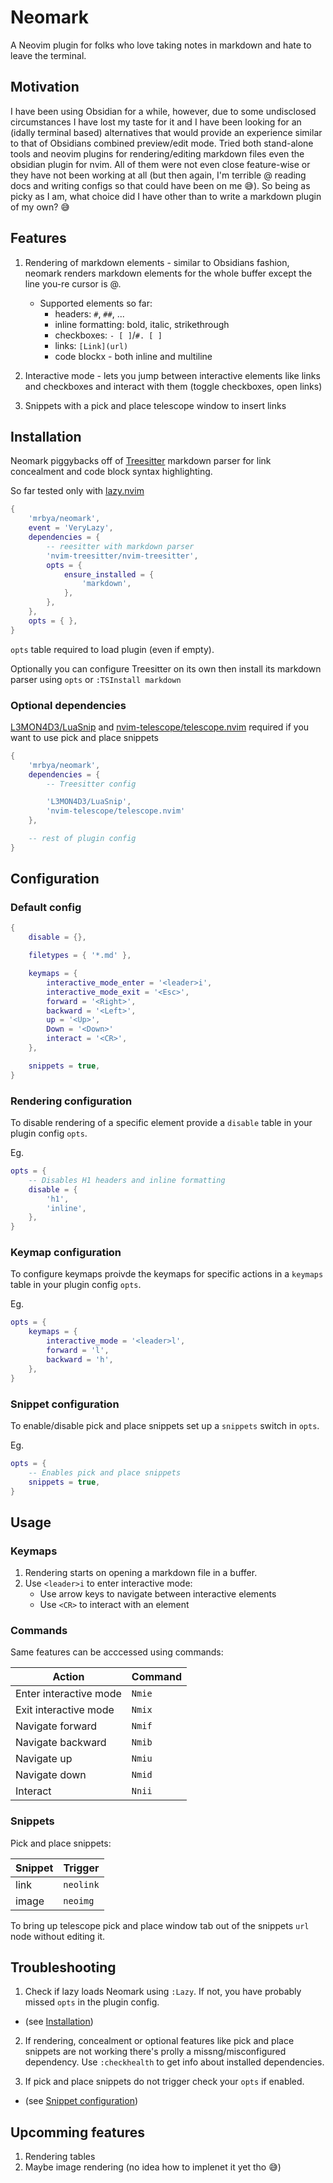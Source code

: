 # Neomark

A Neovim plugin for folks who love taking notes in markdown and hate to leave the terminal.

## Motivation

I have been using Obsidian for a while, however, due to some undisclosed circumstances I have lost my taste for it and I have been looking for an (idally terminal based) alternatives that would provide an experience similar to that of Obsidians combined preview/edit mode. Tried both stand-alone tools and neovim plugins for rendering/editing markdown files even the obsidian plugin for nvim. All of them were not even close feature-wise or they have not been working at all (but then again, I'm terrible @ reading docs and writing configs so that could have been on me :sweat_smile:). So being as picky as I am, what choice did I have other than to write a markdown plugin of my own? :sweat_smile:

## Features

1. Rendering of markdown elements - similar to Obsidians fashion, neomark renders markdown elements for the whole buffer except the line you-re cursor is @.
    - Supported elements so far: 
        - headers: `#`, `##`, ...
        - inline formatting: bold, italic, strikethrough 
        - checkboxes: `- [ ]`/`#. [ ]`
        - links: `[Link](url)`
        - code blockx - both inline and multiline

2. Interactive mode - lets you jump between interactive elements like links and checkboxes and interact with them (toggle checkboxes, open links)

3. Snippets with a pick and place telescope window to insert links

## Installation

Neomark piggybacks off of [Treesitter](https://github.com/nvim-treesitter/nvim-treesitter) markdown parser for link concealment and code block syntax highlighting.

So far tested only with [lazy.nvim](https://github.com/folke/lazy.nvim)
```lua
{
    'mrbya/neomark',
    event = 'VeryLazy',
    dependencies = {
        -- reesitter with markdown parser
        'nvim-treesitter/nvim-treesitter',
        opts = {
            ensure_installed = {
                'markdown',
            },
        },
    },
    opts = { },
}
```
`opts` table required to load plugin (even if empty).

Optionally you can configure Treesitter on its own then install its markdown parser using `opts` or `:TSInstall markdown`

### Optional dependencies

[L3MON4D3/LuaSnip](https://github.com/L3MON4D3/LuaSnip) and [nvim-telescope/telescope.nvim](https://github.com/nvim-telescope/telescope.nvim/tree/master) required if you want to use pick and place snippets 
```lua
{
    'mrbya/neomark',
    dependencies = {
        -- Treesitter config

        'L3MON4D3/LuaSnip',
        'nvim-telescope/telescope.nvim'
    },

    -- rest of plugin config
}
```
## Configuration

### Default config
```lua
{
    disable = {},

    filetypes = { '*.md' },

    keymaps = {
        interactive_mode_enter = '<leader>i',
        interactive_mode_exit = '<Esc>',
        forward = '<Right>',
        backward = '<Left>',
        up = '<Up>',
        Down = '<Down>'
        interact = '<CR>',
    },

    snippets = true,
}
```

### Rendering configuration

To disable rendering of a specific element provide a `disable` table in your plugin config `opts`.

Eg.
```lua
opts = {
    -- Disables H1 headers and inline formatting
    disable = {
        'h1',
        'inline',
    },
}
```

### Keymap configuration

To configure keymaps proivde the keymaps for specific actions in a `keymaps` table in your plugin config `opts`.

Eg.
```lua
opts = {
    keymaps = {
        interactive_mode = '<leader>l',
        forward = 'l',
        backward = 'h',
    },
}
```

### Snippet configuration

To enable/disable pick and place snippets set up a `snippets` switch in `opts`.

Eg.
```lua
opts = {
    -- Enables pick and place snippets
    snippets = true,
}
```

## Usage

### Keymaps

1. Rendering starts on opening a markdown file in a buffer.
2. Use `<leader>i` to enter interactive mode:
    - Use arrow keys to navigate between interactive elements
    - Use `<CR>` to interact with an element

### Commands

Same features can be acccessed using commands:

| Action | Command |
| ------------- | -------------- |
| Enter interactive mode | `Nmie` |
| Exit interactive mode | `Nmix` |
| Navigate forward | `Nmif` |
| Navigate backward | `Nmib` |
| Navigate up | `Nmiu` |
| Navigate down | `Nmid` |
| Interact | `Nnii` |

### Snippets

Pick and place snippets:

| Snippet | Trigger |
| -------------- | --------------- |
| link | `neolink` |
| image | `neoimg` |

To bring up telescope pick and place window tab out of the snippets `url` node without editing it.

## Troubleshooting

1. Check if lazy loads Neomark using `:Lazy`. If not, you have probably missed `opts` in the plugin config.
- (see [Installation](#Installation))

2. If rendering, concealment or optional features like pick and place snippets are not working there's prolly a missng/misconfigured dependency. Use `:checkhealth` to get info about installed dependencies.

3. If pick and place snippets do not trigger check your `opts` if enabled.
- (see [Snippet configuration](#Snippet-configuration))

## Upcomming features

1. Rendering tables
2. Maybe image rendering (no idea how to implenet it yet tho :sweat_smile:)
